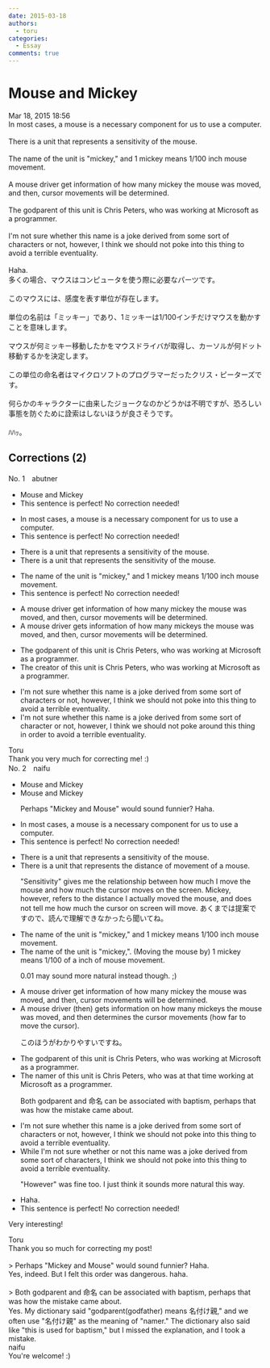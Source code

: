 ```yaml
---
date: 2015-03-18
authors:
  - toru
categories:
  - Essay
comments: true
---
```


# Mouse and Mickey
<div class="date">Mar 18, 2015 18:56</div>
<div id="post"><div id="body_show_ori">
In most cases, a mouse is a necessary component for us to use a computer.<br/><br/>There is a unit that represents a sensitivity of the mouse.<br/><br/>The name of the unit is "mickey," and 1 mickey means 1/100 inch mouse movement.<br/><br/>A mouse driver get information of how many mickey the mouse was moved, and then, cursor movements will be determined.<br/><br/>The godparent of this unit is Chris Peters, who was working at Microsoft as a programmer.<br/><br/>I'm not sure whether this name is a joke derived from some sort of characters or not, however, I think we should not poke into this thing to avoid a terrible eventuality.<br/><br/>Haha.
</div></div>

<!-- more -->

<div id="post_ja"><div id="body_show_mo">
多くの場合、マウスはコンピュータを使う際に必要なパーツです。<br/><br/>このマウスには、感度を表す単位が存在します。<br/><br/>単位の名前は「ミッキー」であり、1ミッキーは1/100インチだけマウスを動かすことを意味します。<br/><br/>マウスが何ミッキー移動したかをマウスドライバが取得し、カーソルが何ドット移動するかを決定します。<br/><br/>この単位の命名者はマイクロソフトのプログラマーだったクリス・ピーターズです。<br/><br/>何らかのキャラクターに由来したジョークなのかどうかは不明ですが、恐ろしい事態を防ぐために詮索はしないほうが良さそうです。<br/><br/>ﾊﾊｯ。
</div></div>

## Corrections (2)
<div id="block"><div class="first_name"> No. 1　<span class="just_name">abutner</span></div><div id="block2">
<ul class="correction_field">
<li class="incorrect">Mouse and Mickey</li>
<li class="corrected perfect">This sentence is perfect! No correction needed!</li>
</ul>
<ul class="correction_field">
<li class="incorrect">In most cases, a mouse is a necessary component for us to use a computer.</li>
<li class="corrected perfect">This sentence is perfect! No correction needed!</li>
</ul>
<ul class="correction_field">
<li class="incorrect">There is a unit that represents a sensitivity of the mouse.</li>
<li class="corrected correct">
There is a unit that represents <span class="f_red">the </span>sensitivity of the mouse.
</li>
</ul>
<ul class="correction_field">
<li class="incorrect">The name of the unit is "mickey," and 1 mickey means 1/100 inch mouse movement.</li>
<li class="corrected perfect">This sentence is perfect! No correction needed!</li>
</ul>
<ul class="correction_field">
<li class="incorrect">A mouse driver get information of how many mickey the mouse was moved, and then, cursor movements will be determined.</li>
<li class="corrected correct">
A mouse driver get<span class="f_red">s </span> information of how many mickey<span class="f_red">s</span> the mouse was moved, and then, cursor movements will be determined.
</li>
</ul>
<ul class="correction_field">
<li class="incorrect">The godparent of this unit is Chris Peters, who was working at Microsoft as a programmer.</li>
<li class="corrected correct">
The <span class="f_red">creator</span> of this unit is Chris Peters, who was working at Microsoft as a programmer.
</li>
</ul>
<ul class="correction_field">
<li class="incorrect">I'm not sure whether this name is a joke derived from some sort of characters or not, however, I think we should not poke into this thing to avoid a terrible eventuality.</li>
<li class="corrected correct">
I'm not sure whether this name is a joke derived from some sort of <span class="f_blue">character</span> or not, however, I think we should not poke<span class="f_red"> around</span> this thing <span class="f_red">in order </span>to avoid a terrible eventuality.
</li>
</ul>
</div><div class="name"><span class="just_name">Toru</span><br>
Thank you very much for correcting me! :)
</div>
</div>
<div id="block"><div class="first_name"> No. 2　<span class="just_name">naifu</span></div><div id="block2">
<ul class="correction_field">
<li class="incorrect">Mouse and Mickey</li>
<li class="corrected correct">
Mouse and Mickey
<p class="correction_comment">Perhaps "Mickey and Mouse" would sound funnier? Haha.</p>
</li>
</ul>
<ul class="correction_field">
<li class="incorrect">In most cases, a mouse is a necessary component for us to use a computer.</li>
<li class="corrected perfect">This sentence is perfect! No correction needed!</li>
</ul>
<ul class="correction_field">
<li class="incorrect">There is a unit that represents a sensitivity of the mouse.</li>
<li class="corrected correct">
There is a unit that represents <span class="f_blue">the</span> <span class="f_gray">distance of movement of</span> <span class="f_blue">a</span> mouse.
<p class="correction_comment">"Sensitivity" gives me the relationship between how much I move the mouse and how much the cursor moves on the screen. Mickey, however, refers to the distance I actually moved the mouse, and does not tell me how much the cursor on screen will move. あくまでは提案ですので、読んで理解できなかったら聞いてね。</p>
</li>
</ul>
<ul class="correction_field">
<li class="incorrect">The name of the unit is "mickey," and 1 mickey means 1/100 inch mouse movement.</li>
<li class="corrected correct">
The name of the unit is "mickey<span class="f_blue">,</span>". (Moving the mouse by) 1 mickey means<span class="f_blue"><span class="sline"></span></span> 1/100<span class="f_blue"> of a</span> inch of mouse movement.
<p class="correction_comment">0.01 may sound more natural instead though. ;)</p>
</li>
</ul>
<ul class="correction_field">
<li class="incorrect">A mouse driver get information of how many mickey the mouse was moved, and then, cursor movements will be determined.</li>
<li class="corrected correct">
A mouse driver (then) get<span class="f_blue">s</span> information <span class="f_blue">on</span> how many mickey<span class="f_blue">s</span> the mouse was moved, and <span class="f_blue"><span class="sline">then</span> determines the </span>cursor movements (how far to move the cursor). 
<p class="correction_comment">このほうがわかりやすいですね。</p>
</li>
</ul>
<ul class="correction_field">
<li class="incorrect">The godparent of this unit is Chris Peters, who was working at Microsoft as a programmer.</li>
<li class="corrected correct">
The <span class="f_blue">namer</span> of this unit is Chris Peters, who was at that time working at Microsoft as a programmer.
<p class="correction_comment">Both godparent and 命名 can be associated with baptism, perhaps that was how the mistake came about.</p>
</li>
</ul>
<ul class="correction_field">
<li class="incorrect">I'm not sure whether this name is a joke derived from some sort of characters or not, however, I think we should not poke into this thing to avoid a terrible eventuality.</li>
<li class="corrected correct">
<span class="f_blue">While</span> I'm not sure whether <span class="f_blue">or not</span> this name <span class="f_blue">was</span> a joke derived from some <span class="sline">sort of </span>character<span class="sline">s</span>, I think we should not poke into this <span class="sline">thing </span>to avoid a terrible eventuality.
<p class="correction_comment">"However" was fine too. I just think it sounds more natural this way.</p>
</li>
</ul>
<ul class="correction_field">
<li class="incorrect">Haha.</li>
<li class="corrected perfect">This sentence is perfect! No correction needed!</li>
</ul>
<p class="comment_small">
 Very interesting!
</p>

</div><div class="name"><span class="just_name">Toru</span><br>
Thank you so much for correcting my post!<br/><br/>&gt; Perhaps "Mickey and Mouse" would sound funnier? Haha.<br/>Yes, indeed. But I felt this order was dangerous. haha.<br/><br/>&gt; Both godparent and 命名 can be associated with baptism, perhaps that was how the mistake came about.<br/>Yes. My dictionary said "godparent(godfather) means 名付け親," and we often use "名付け親" as the meaning of "namer." The dictionary also said like "this is used for baptism," but I missed the explanation, and I took a mistake.
</div>
<div class="name"><span class="just_name">naifu</span><br>
You're welcome! :) <br/>
</div>
</div>
